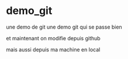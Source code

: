 # demo_git
une demo de git
une demo git qui se passe bien

et maintenant on modifie depuis github

mais aussi depuis ma machine en local
